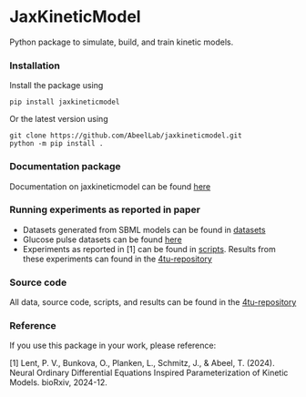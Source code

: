 

# JaxKineticModel
Python package to simulate, build, and train kinetic models.

### Installation
Install the package using
```
pip install jaxkineticmodel
```
Or the latest version using
```
git clone https://github.com/AbeelLab/jaxkineticmodel.git
python -m pip install .
```


### Documentation package 
Documentation on jaxkineticmodel can be found [here](https://abeellab.github.io/jaxkineticmodel/)

### Running experiments as reported in paper
- Datasets generated from SBML models can be found in [datasets](datasets/)
- Glucose pulse datasets can be found [here](datasets/VanHeerden_Glucose_Pulse/)
- Experiments as reported in [1] can be found in [scripts](scripts/). Results from these experiments can found in the 
[4tu-repository](https://data.4tu.nl/private_datasets/o-HY8kDJhoCXyNOijO9Eaylje7E2dU-ex-edboPBDZ8)

### Source code
All data, source code, scripts, and results can be found in the [4tu-repository](https://data.4tu.nl/private_datasets/o-HY8kDJhoCXyNOijO9Eaylje7E2dU-ex-edboPBDZ8)

### Reference
If you use this package in your work, please reference:

[1] Lent, P. V., Bunkova, O., Planken, L., Schmitz, J., & Abeel, T. (2024). 
Neural Ordinary Differential Equations Inspired Parameterization of Kinetic Models. bioRxiv, 2024-12.
